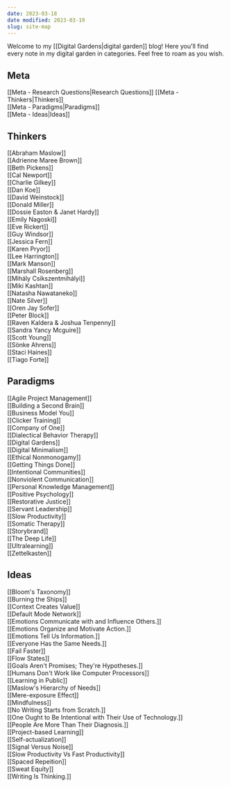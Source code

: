 ```yaml
---
date: 2023-03-18
date modified: 2023-03-19
slug: site-map
---
```

Welcome to my [[Digital Gardens|digital garden]] blog! Here you'll find every note in my digital garden in categories. Feel free to roam as you wish.

## Meta
[[Meta - Research Questions|Research Questions]]
[[Meta - Thinkers|Thinkers]]  
[[Meta - Paradigms|Paradigms]]  
[[Meta - Ideas|Ideas]]

## Thinkers
[[Abraham Maslow]]  
[[Adrienne Maree Brown]]  
[[Beth Pickens]]  
[[Cal Newport]]  
[[Charlie Gilkey]]  
[[Dan Koe]]  
[[David Weinstock]]  
[[Donald Miller]]  
[[Dossie Easton & Janet Hardy]]  
[[Emily Nagoski]]  
[[Eve Rickert]]  
[[Guy Windsor]]  
[[Jessica Fern]]  
[[Karen Pryor]]  
[[Lee Harrington]]  
[[Mark Manson]]  
[[Marshall Rosenberg]]  
[[Mihály Csíkszentmihályi]]  
[[Miki Kashtan]]  
[[Natasha Nawataneko]]  
[[Nate Silver]]  
[[Oren Jay Sofer]]  
[[Peter Block]]  
[[Raven Kaldera & Joshua Tenpenny]]  
[[Sandra Yancy Mcguire]]  
[[Scott Young]]  
[[Sönke Ahrens]]  
[[Staci Haines]]  
[[Tiago Forte]]

## Paradigms
[[Agile Project Management]]  
[[Building a Second Brain]]  
[[Business Model You]]  
[[Clicker Training]]  
[[Company of One]]  
[[Dialectical Behavior Therapy]]  
[[Digital Gardens]]  
[[Digital Minimalism]]  
[[Ethical Nonmonogamy]]  
[[Getting Things Done]]  
[[Intentional Communities]]  
[[Nonviolent Communication]]  
[[Personal Knowledge Management]]  
[[Positive Psychology]]  
[[Restorative Justice]]  
[[Servant Leadership]]  
[[Slow Productivity]]  
[[Somatic Therapy]]  
[[Storybrand]]  
[[The Deep Life]]  
[[Ultralearning]]  
[[Zettelkasten]]

## Ideas
[[Bloom's Taxonomy]]  
[[Burning the Ships]]  
[[Context Creates Value]]  
[[Default Mode Network]]  
[[Emotions Communicate with and Influence Others.]]  
[[Emotions Organize and Motivate Action.]]  
[[Emotions Tell Us Information.]]  
[[Everyone Has the Same Needs.]]  
[[Fail Faster]]  
[[Flow States]]  
[[Goals Aren't Promises; They're Hypotheses.]]  
[[Humans Don't Work like Computer Processors]]  
[[Learning in Public]]  
[[Maslow's Hierarchy of Needs]]  
[[Mere-exposure Effect]]  
[[Mindfulness]]  
[[No Writing Starts from Scratch.]]  
[[One Ought to Be Intentional with Their Use of Technology.]]  
[[People Are More Than Their Diagnosis.]]  
[[Project-based Learning]]  
[[Self-actualization]]  
[[Signal Versus Noise]]  
[[Slow Productivity Vs Fast Productivity]]  
[[Spaced Repeition]]  
[[Sweat Equity]]  
[[Writing Is Thinking.]]  
